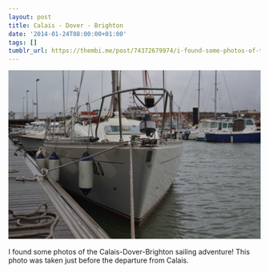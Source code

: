 ```yaml
---
layout: post
title: Calais - Dover - Brighton
date: '2014-01-24T08:00:00+01:00'
tags: []
tumblr_url: https://thembi.me/post/74372679974/i-found-some-photos-of-the-calais-dover-brighton
---
```

 ![](/files/tumblr_mzwi1cNiRl1tq106bo1_1280.jpg)  

I found some photos of the Calais-Dover-Brighton sailing adventure! This photo was taken just before the departure from Calais.
